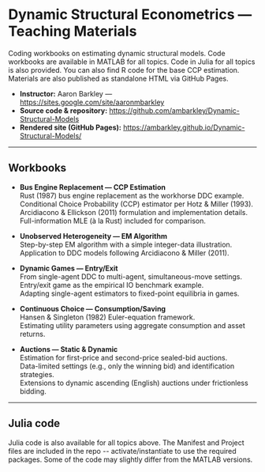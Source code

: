 # Dynamic Structural Econometrics — Teaching Materials

Coding workbooks on estimating dynamic structural models. Code workbooks are available in MATLAB for all topics. Code in Julia for all topics is also provided. You can also find R code for the base CCP estimation. Materials are also published as standalone HTML via GitHub Pages.

- **Instructor:** Aaron Barkley — <https://sites.google.com/site/aaronmbarkley>
- **Source code & repository:** <https://github.com/ambarkley/Dynamic-Structural-Models>
- **Rendered site (GitHub Pages):** <https://ambarkley.github.io/Dynamic-Structural-Models/>

---

## Workbooks

- **Bus Engine Replacement — CCP Estimation**  
  Rust (1987) bus engine replacement as the workhorse DDC example.  
  Conditional Choice Probability (CCP) estimator per Hotz & Miller (1993).  
  Arcidiacono & Ellickson (2011) formulation and implementation details.  
  Full-information MLE (à la Rust) included for comparison.

- **Unobserved Heterogeneity — EM Algorithm**  
  Step-by-step EM algorithm with a simple integer-data illustration.  
  Application to DDC models following Arcidiacono & Miller (2011).  
  

- **Dynamic Games — Entry/Exit**  
  From single-agent DDC to multi-agent, simultaneous-move settings.  
  Entry/exit game as the empirical IO benchmark example.  
  Adapting single-agent estimators to fixed-point equilibria in games.


- **Continuous Choice — Consumption/Saving**  
  Hansen & Singleton (1982) Euler-equation framework.  
  Estimating utility parameters using aggregate consumption and asset returns.  
  

- **Auctions — Static & Dynamic**  
  Estimation for first-price and second-price sealed-bid auctions.  
  Data-limited settings (e.g., only the winning bid) and identification strategies.  
  Extensions to dynamic ascending (English) auctions under frictionless bidding.  


---

## Julia code

Julia code is also available for all topics above. The Manifest and Project files are included in the repo -- activate/instantiate to use the required packages. Some of the code may slightly differ from the MATLAB versions.

